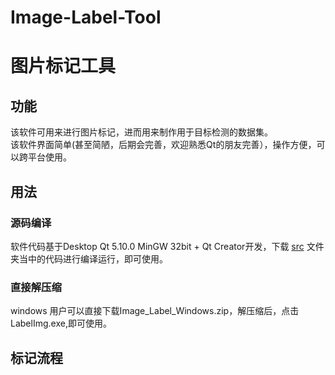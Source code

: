 # Image-Label-Tool

# 图片标记工具

## 功能<br />

该软件可用来进行图片标记，进而用来制作用于目标检测的数据集。<br/>
该软件界面简单(甚至简陋，后期会完善，欢迎熟悉Qt的朋友完善），操作方便，可以跨平台使用。<br/>

## 用法<br/>

### 源码编译<br/>
软件代码基于Desktop Qt 5.10.0 MinGW 32bit + Qt Creator开发，下载 [src](https://github.com/EchoWangHF/Image-Label-Tool/tree/master/src) 文件夹当中的代码进行编译运行，即可使用。

### 直接解压缩<br/>
windows 用户可以直接下载Image_Label_Windows.zip，解压缩后，点击LabelImg.exe,即可使用。<br/>

## 标记流程<br/>


